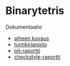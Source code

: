 # Binarytetris
Dokumentaatio

* [aiheen kuvaus](dokumentaatio/aiheenKuvausJaRakenne.md)
* [tuntikirjanpito](dokumentaatio/tuntikirjanpito.md)
* [pit-raportti](http://htmlpreview.github.io/?https://raw.githubusercontent.com/vvenla/Binarytetris/master/dokumentaatio/pit-raportti/index.html)
* [checkstyle-raportti](http://htmlpreview.github.io/?https://raw.githubusercontent.com/vvenla/Binarytetris/master/dokumentaatio/checkstyle/checkstyle.html)
